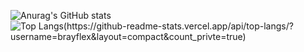 
<!--
### Hi there 👋

**BrayFlex/BrayFlex** is a ✨ _special_ ✨ repository because its `README.md` (this file) appears on your GitHub profile.

Here are some ideas to get you started:

- 🔭 I’m currently working on ...
- 🌱 I’m currently learning ...
- 👯 I’m looking to collaborate on ...
- 🤔 I’m looking for help with ...
- 💬 Ask me about ...
- 📫 How to reach me: ...
- 😄 Pronouns: ...
- ⚡ Fun fact: ...
-->
![Anurag's GitHub stats](https://github-readme-stats.vercel.app/api?username=brayflex&count_private=true&show_icons=true&theme=solarized-light&hide=stars)
![Top Langs(https://github-readme-stats.vercel.app/api/top-langs/?username=brayflex&layout=compact&count_privte=true)](https://github.com/anuraghazra/github-readme-stats)


